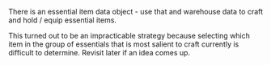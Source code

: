 There is an essential item data object - use that and warehouse data to craft and hold / equip essential items.

This turned out to be an impracticable strategy because selecting which item in the group of essentials that is most salient to craft currently is difficult to determine. Revisit later if an idea comes up.